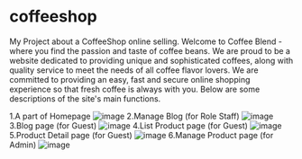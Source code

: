 # coffeeshop
My  Project about a CoffeeShop online selling.
Welcome to Coffee Blend - where you find the passion and taste of coffee beans. We are proud to be a website dedicated to providing unique and sophisticated coffees, along with quality service to meet the needs of all coffee flavor lovers. We are committed to providing an easy, fast and secure online shopping experience so that fresh coffee is always with you.
Below are some descriptions of the site's main functions.

1.A part of Homepage
![image](https://github.com/Lee-Hoang-Vu/coffeeshop/assets/93319530/78cfbe99-26d5-4c21-a0d5-4dccb594b421)
2.Manage Blog (for Role Staff)
![image](https://github.com/Lee-Hoang-Vu/coffeeshop/assets/93319530/443bc712-2e78-440b-880f-3c1bfdd8dae2)
3.Blog page (for Guest) 
![image](https://github.com/Lee-Hoang-Vu/coffeeshop/assets/93319530/1feeb3d0-aaf5-4b25-b026-a372dfddef3f)
4.List Product page (for Guest)
![image](https://github.com/Lee-Hoang-Vu/coffeeshop/assets/93319530/a4eb501a-0037-4108-820c-b3bdef6e34e6)
5.Product Detail page (for Guest)
![image](https://github.com/Lee-Hoang-Vu/coffeeshop/assets/93319530/3c690582-afd9-4567-a625-5c265da8d264)
6.Manage Product page (for Admin)
![image](https://github.com/Lee-Hoang-Vu/coffeeshop/assets/93319530/c45f39a2-0420-4101-a046-ec1e4dfe1946)
